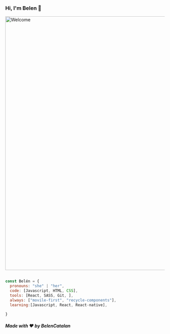### Hi, I'm Belen 👋
<img src = "https://media.giphy.com/media/L0Yi2YNJKhzTfjep6o/giphy.gif" alt = "Welcome" width = "800">



```js

const Belén = {
  pronouns: "she" | "her",
  code: [Javascript, HTML, CSS],
  tools: [React, SASS, Git, ],
  always: ["movile-first", "recycle-components"],
  learning:[Javascript, React, React-native],
  
}

```
##### Made with ♥ by BelenCatalan
<!--
**BelenCa2talan/BelenCatalan** is a ✨ _special_ ✨ repository because its `README.md` (this file) appears on your GitHub profile.
--!>





<!--
Here are some ideas to get you started:

- 🔭 I’m currently working on ...
- 🌱 I’m currently learning ...
- 👯 I’m looking to collaborate on ...
- 🤔 I’m looking for help with ...
- 💬 Ask me about ...
- 📫 How to reach me: ...
- 😄 Pronouns: ...
- ⚡ Fun fact: ...
-->
